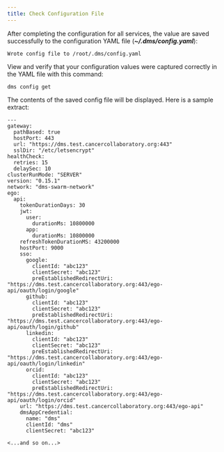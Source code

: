 ```yaml
---
title: Check Configuration File
---
```


After completing the configuration for all services, the value are saved successfully to the configuration YAML file (_**~/.dms/config.yaml**_):

```shell
Wrote config file to /root/.dms/config.yaml
```

View and verify that your configuration values were captured correctly in the YAML file with this command:

```shell
dms config get
```

The contents of the saved config file will be displayed.  Here is a sample extract:

```shell
---
gateway:
  pathBased: true
  hostPort: 443
  url: "https://dms.test.cancercollaboratory.org:443"
  sslDir: "/etc/letsencrypt"
healthCheck:
  retries: 15
  delaySec: 10
clusterRunMode: "SERVER"
version: "0.15.1"
network: "dms-swarm-network"
ego:
  api:
    tokenDurationDays: 30
    jwt:
      user:
        durationMs: 10800000
      app:
        durationMs: 10800000
    refreshTokenDurationMS: 43200000
    hostPort: 9000
    sso:
      google:
        clientId: "abc123"
        clientSecret: "abc123"
        preEstablishedRedirectUri: "https://dms.test.cancercollaboratory.org:443/ego-api/oauth/login/google"
      github:
        clientId: "abc123"
        clientSecret: "abc123"
        preEstablishedRedirectUri: "https://dms.test.cancercollaboratory.org:443/ego-api/oauth/login/github"
      linkedin:
        clientId: "abc123"
        clientSecret: "abc123"
        preEstablishedRedirectUri: "https://dms.test.cancercollaboratory.org:443/ego-api/oauth/login/linkedin"
      orcid:
        clientId: "abc123"
        clientSecret: "abc123"
        preEstablishedRedirectUri: "https://dms.test.cancercollaboratory.org:443/ego-api/oauth/login/orcid"
    url: "https://dms.test.cancercollaboratory.org:443/ego-api"
    dmsAppCredential:
      name: "dms"
      clientId: "dms"
      clientSecret: "abc123"

<...and so on...>
```